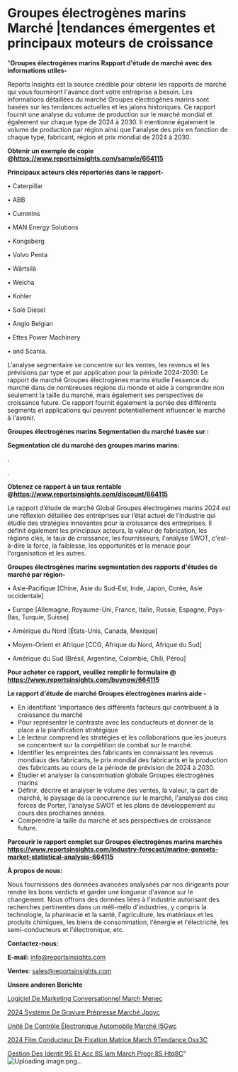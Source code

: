 # Groupes électrogènes marins Marché |tendances émergentes et principaux moteurs de croissance

"<strong>Groupes électrogènes marins Rapport d'étude de marché avec des informations utiles-</strong>

Reports Insights est la source crédible pour obtenir les rapports de marché qui vous fourniront l'avance dont votre entreprise a besoin. Les informations détaillées du marché Groupes électrogènes marins sont basées sur les tendances actuelles et les jalons historiques. Ce rapport fournit une analyse du volume de production sur le marché mondial et également sur chaque type de 2024 à 2030. Il mentionne également le volume de production par région ainsi que l'analyse des prix en fonction de chaque type, fabricant, région et prix mondial de 2024 à 2030.

<strong><b>Obtenir un exemple de copie @</b></strong><a href=https://www.reportsinsights.com/sample/664115><strong><b>https://www.reportsinsights.com/sample/664115</b></strong></a>

<b>Principaux acteurs clés répertoriés dans le rapport-</b>

<b> </b>• Caterpillar

• ABB

• Cummins

• MAN Energy Solutions

• Kongsberg

• Volvo Penta

• Wärtsilä

• Weicha

• Kohler

• Solé Diesel

• Anglo Belgian

• Ettes Power Machinery

• and Scania.

L'analyse segmentaire se concentre sur les ventes, les revenus et les prévisions par type et par application pour la période 2024-2030. Le rapport de marché Groupes électrogènes marins étudie l'essence du marché dans de nombreuses régions du monde et aide à comprendre non seulement la taille du marché, mais également ses perspectives de croissance future. Ce rapport fournit également la portée des différents segments et applications qui peuvent potentiellement influencer le marché à l'avenir.

<strong>Groupes électrogènes marins Segmentation du marché basée sur :</strong>

<strong> Segmentation clé du marché des groupes marins marins: </strong>

.

.

<strong><b>Obtenez ce rapport à un taux rentable @</b></strong><a href=https://www.reportsinsights.com/discount/664115><strong><b>https://www.reportsinsights.com/discount/664115</b></strong></a>

Le rapport d’étude de marché Global Groupes électrogènes marins 2024 est une réflexion détaillée des entreprises sur l’état actuel de l’industrie qui étudie des stratégies innovantes pour la croissance des entreprises. Il définit également les principaux acteurs, la valeur de fabrication, les régions clés, le taux de croissance, les fournisseurs, l'analyse SWOT, c'est-à-dire la force, la faiblesse, les opportunités et la menace pour l'organisation et les autres.

<strong>Groupes électrogènes marins segmentation des rapports d'études de marché par région-</strong>

• Asie-Pacifique [Chine, Asie du Sud-Est, Inde, Japon, Corée, Asie occidentale]

• Europe [Allemagne, Royaume-Uni, France, Italie, Russie, Espagne, Pays-Bas, Turquie, Suisse]

• Amérique du Nord [États-Unis, Canada, Mexique]

• Moyen-Orient et Afrique [CCG, Afrique du Nord, Afrique du Sud]

• Amérique du Sud [Brésil, Argentine, Colombie, Chili, Pérou]

<strong>Pour acheter ce rapport, veuillez remplir le formulaire @   <a href=https://www.reportsinsights.com/buynow/664115>https://www.reportsinsights.com/buynow/664115</a></strong>

<strong>Le rapport d'étude de marché Groupes électrogènes marins aide -</strong>
<ul>
  <li>En identifiant 'importance des différents facteurs qui contribuent à la croissance du marché</li>
  <li>Pour représenter le contraste avec les conducteurs et donner de la place à la planification stratégique</li>
  <li>Le lecteur comprend les stratégies et les collaborations que les joueurs se concentrent sur la compétition de combat sur le marché.</li>
  <li>Identifier les empreintes des fabricants en connaissant les revenus mondiaux des fabricants, le prix mondial des fabricants et la production des fabricants au cours de la période de prévision de 2024 à 2030.</li>
  <li>Étudier et analyser la consommation globale Groupes électrogènes marins</li>
  <li>Définir, décrire et analyser le volume des ventes, la valeur, la part de marché, le paysage de la concurrence sur le marché, l'analyse des cinq forces de Porter, l'analyse SWOT et les plans de développement au cours des prochaines années.</li>
  <li>Comprendre la taille du marché et ses perspectives de croissance future.</li>
</ul>

<strong>Parcourir le rapport complet sur Groupes électrogènes marins marchés <a href=https://www.reportsinsights.com/industry-forecast/marine-gensets-market-statistical-analysis-664115>https://www.reportsinsights.com/industry-forecast/marine-gensets-market-statistical-analysis-664115</a></strong>

<strong>À propos de nous:</strong>

Nous fournissons des données avancées analysées par nos dirigeants pour rendre les bons verdicts et garder une longueur d'avance sur le changement. Nous offrons des données liées à l'industrie autorisant des recherches pertinentes dans un méli-mélo d'industries, y compris la technologie, la pharmacie et la santé, l'agriculture, les matériaux et les produits chimiques, les biens de consommation, l'énergie et l'électricité, les semi-conducteurs et l'électronique, etc.

<strong>Contactez-nous:</strong>

<strong>E-mail:</strong> <a href=mailto:info@reportsinsights.com>info@reportsinsights.com</a>

<strong>Ventes</strong>: <a href=mailto:sales@reportsinsights.com>sales@reportsinsights.com</a>

<strong>Unsere anderen Berichte</strong>

<a href=https://www.linkedin.com/pulse/logiciel-de-marketing-conversationnel-march%C3%A9-menec/>Logiciel De Marketing Conversationnel March Menec</a>

<a href=https://www.linkedin.com/pulse/2024-système-de-gravure-prépresse-marché-jpqyc/>2024 Système De Gravure Prépresse Marché Jpqyc</a>

<a href=https://www.linkedin.com/pulse/unité-de-contrôle-électronique-automobile-marché-i5gwc/>Unité De Contrôle Électronique Automobile Marché I5Gwc</a>

<a href=https://www.linkedin.com/pulse/2024-film-conducteur-de-fixation-matrice-march%C3%A9tendance-osx3c/>2024 Film Conducteur De Fixation Matrice March 9Tendance Osx3C</a>

<a href=https://www.linkedin.com/pulse/gestion-des-identit%C3%A9s-et-acc%C3%A8s-iam-march%C3%A9-progr%C3%A8s-htq8c/>Gestion Des Identit 9S Et Acc 8S Iam March Progr 8S Htq8C</a>"
![Uploading image.png…]()
